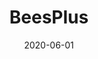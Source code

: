 ---
title: "BeesPlus"
externalUrl: "https://github.com/tomasff/beesplus"
date: 2020-06-01
summary: "🐝 A Spigot (Minecraft server software) plugin that displays useful bee-related information"
showReadingTime: false
_build:
  render: "never"
---